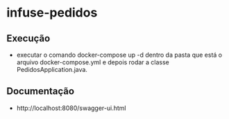 # infuse-pedidos

## Execução

- executar o comando docker-compose up -d dentro da pasta que está o arquivo docker-compose.yml e depois rodar a classe PedidosApplication.java.

## Documentação

- http://localhost:8080/swagger-ui.html
